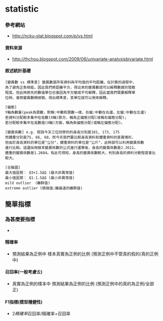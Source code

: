 # statistic

### 參考網站
- http://ncku-stat.blogspot.com/p/vs.html

#### 資料來源
- http://thchou.blogspot.com/2009/06/univariate-analysisbivariate.html

#### 敘述統計基礎
```
[變異數 vs 標準差] 變異數是所有資料與平均值的平均距離，在計算的過程中，
為了避免正負相抵，因此我們將距離平方，得出來的變異數就可以解釋數據的發散
程度。但此時原先的數值單位也會因為平方變成不可解釋，因此當我們需要解釋單
位時，會將變異數開根號，得出標準差，其單位就可以用來解釋。

[偏態] 
Y軸為數量(peak為眾數，對稱:中數和眾數一樣，右偏:中數在右邊，左偏:中數在左邊)
若資料分配較多集中在低數(X軸)那方，稱為正偏態分配(或稱右偏態分配); 
若分配較多集中在高數值(X軸)方面，稱為負偏態分配(或稱左偏態分配)。

[變異係數] e.g. 假設今天三位同學的的身高分別是181, 173, 175 
而體重分別是75, 66, 60，而今天我們要比較身高資料和體重資料的差異情形，
但由於身高資料的單位是"公分"，體重資料的單位是"公斤"，此時就可以利用變異係數
進行比較。這邊採用樣本變異係數的公式進行運算後，身高的變異係數是2.3611，
體重的變異係數是1.2684。有此可得知，身高的變異係數較大，判別身高的資料分散程度會比較大。

[合鬚圖]
最大值區間： Q3+1.5ΔQ (最大非異常值)
最小值區間： Q1-1.5ΔQ (最小非異常值)
mild outlier （離群值)
extreme outlier (極端值:離最遠的離群值)
```
## 簡單指標
### 為甚麼要指標
- 
#### 精確率
- 預測結果為正例中 樣本真實為正例的比例 (預測正例中不管真的假的/真的正例中)
#### 召回率(一般考慮ㄊ)
- 真實為正例的樣本中 預測結果為正例的比例 (預測正例中的真的為正例/全部正)
#### F1指標(模型穩健性)
- 2*精確率*召回率/精確率+召回率

